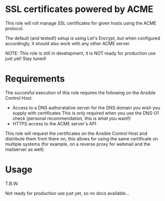 # SSL certificates powered by ACME
This role will roll manage SSL certificates for given hosts using the ACME
protocol.

The default (and tested!) setup is using Let's Encrypt, but when configured
accordingly, it should also work with any other ACME server.

NOTE: This role is still in development, it is NOT ready for production use just yet! Stay tuned!

# Requirements
The succesful execution of this role requires the following on the Ansible Control Host:

* Access to a DNS authoratative server for the DNS domain you wish you supply with certificates
  This is only required when you use the DNS-01 check (personal recommendation, this is what you want!)
* HTTPS access to the ACME server's API

This role will request the certificates on the Ansible Control Host and distribute them from there on, this allows for using the same certificate on multiple systems (for example, on a reverse proxy for webmail and the mailserver as well)

# Usage
T.B.W.

Not ready for production use just yet, so no docs available...
